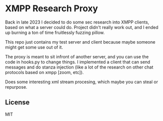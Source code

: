 # XMPP Research Proxy

Back in late 2023 I decided to do some sec research into XMPP clients, based on
what a server could do.
Project didn't really work out, and I ended up burning a ton of time fruitlessly
fuzzing pillow.

This repo just contains my test server and client because maybe someone might
get some use out of it.

The proxy is meant to sit infront of another server, and you can use the code in
hooks.py to change things.
I implemented a client that can send messages and do stanza injection (like a
lot of the research on other chat protocols based on xmpp [zoom, etc]).

Does some interesting xml stream procesing, which maybe you can steal or
repurpose.

## License

MIT
